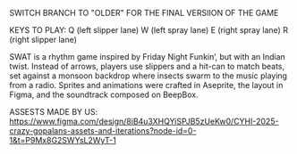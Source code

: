 SWITCH BRANCH TO "OLDER" FOR THE FINAL VERSIION OF THE GAME


KEYS TO PLAY:
Q (left slipper lane)
W (left spray lane)
E (right spray lane) 
R (right slipper lane)


SWAT is a rhythm game inspired by Friday Night Funkin’, but with an Indian twist. Instead of arrows, players use slippers and a hit-can to match beats, set against a monsoon backdrop where insects swarm to the music playing from a radio. Sprites and animations were crafted in Aseprite, the layout in Figma, and the soundtrack composed on BeepBox.


ASSESTS MADE BY US:
https://www.figma.com/design/8iB4u3XHQYiSPJB5zUeKw0/CYHI-2025-crazy-gopalans-assets-and-iterations?node-id=0-1&t=P9Mx8G2SWYsL2WyT-1
